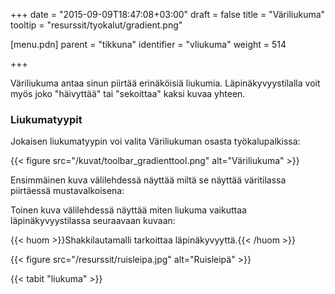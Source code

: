 +++
date = "2015-09-09T18:47:08+03:00"
draft = false
title = "Väriliukuma"
tooltip = "resurssit/tyokalut/gradient.png"

[menu.pdn]
    parent = "tikkuna"
    identifier = "vliukuma"
    weight = 514

+++

Väriliukuma antaa sinun piirtää erinäköisiä liukumia. Läpinäkyvyystilalla voit myös joko "häivyttää" tai "sekoittaa" kaksi kuvaa yhteen.

### Liukumatyypit

Jokaisen liukumatyypin voi valita Väriliukuman osasta työkalupalkissa:

{{< figure src="/kuvat/toolbar_gradienttool.png" alt="Väriliukuma" >}}

Ensimmäinen kuva välilehdessä näyttää miltä se näyttää väritilassa piirtäessä mustavalkoisena:

Toinen kuva välilehdessä näyttää miten liukuma vaikuttaa läpinäkyvyystilassa seuraavaan kuvaan:

{{< huom >}}Shakkilautamalli tarkoittaa läpinäkyvyyttä.{{< /huom >}}

{{< figure src="/resurssit/ruisleipa.jpg" alt="Ruisleipä" >}}

{{< tabit "liukuma" >}}
